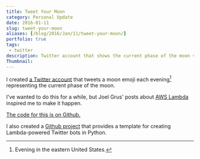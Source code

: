 ```yaml
---
title: Tweet Your Moon
category: Personal Update
date: 2016-01-11
slug: tweet-your-moon
aliases: [/blog/2016/Jan/11/tweet-your-moon/]
portfolio: true
tags:
 - twitter
description: Twitter account that shows the current phase of the moon via emojis.
Thumbnail:
---
```


I created [a Twitter account](https://twitter.com/current_moon) that tweets a moon emoji each evening[^evening] representing the current phase of the moon.

I've wanted to do this for a while, but Joel Grus' posts about [AWS Lambda](https://github.com/joelgrus/polyglot-twitter-bot) inspired me to make it happen.

[The code for this is on Github.](https://github.com/tdhopper/moon)

I also created a [Github project](https://github.com/tdhopper/tau) that provides a template for creating Lambda-powered Twitter bots in Python.


[^evening]: Evening in the eastern United States.
